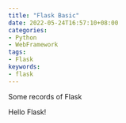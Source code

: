 ```yaml
---
title: "Flask Basic"
date: 2022-05-24T16:57:10+08:00
categories:
- Python
- WebFramework
tags:
- Flask
keywords:
- flask
---
```


Some records of Flask
<!--more-->

Hello Flask!

